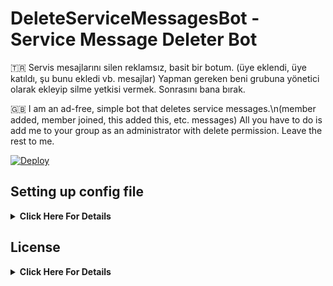 # DeleteServiceMessagesBot - Service Message Deleter Bot

🇹🇷 Servis mesajlarını silen reklamsız, basit bir botum. (üye eklendi, üye katıldı, şu bunu ekledi vb. mesajlar) Yapman gereken beni grubuna yönetici olarak ekleyip silme yetkisi vermek. Sonrasını bana bırak.

🇬🇧 I am an ad-free, simple bot that deletes service messages.\n(member added, member joined, this added this, etc. messages) All you have to do is add me to your group as an administrator with delete permission. Leave the rest to me.

[![Deploy](https://www.herokucdn.com/deploy/button.svg)](https://heroku.com/deploy?template=https://github.com/HuzunluArtemis/DeleteServiceMessagesBot)

## Setting up config file
<details>
    <summary><b>Click Here For Details</b></summary><br>
  
- `BOT_TOKEN`: Telegram Bot Token. Example: `3asd2a2sd32:As56das65d2as:ASd2a6s3d26as`
- `APP_ID`: Telegram App ID. Example: `32523453`
- `API_HASH`: Telegram Api Hash. Example: `asdasdas6d265asd26asd6as1das`
- `UPDATES_CHANNEL`: Your updates channel or contact bot username. Example: `HuzunluArtemis`

</details>

## License
<details>
    <summary><b>Click Here For Details</b></summary>
  <br>
  <a href="https://www.gnu.org/licenses/gpl-3.0.en.html">
  <img src="https://www.gnu.org/graphics/gplv3-127x51.png" alt="GNU GPLv3 Image">
</a>
<br><br>
DeleteServiceMessagesBot is Free Software: You can use, study share and improve it at your
will. Specifically you can redistribute and/or modify it under the terms of the 
  <a href="https://www.gnu.org/licenses/gpl.html">GNU General Public License</a> 
  as published by the Free Software Foundation, either version 3 of the License, 
  or (at your option) any later version.
</details>
